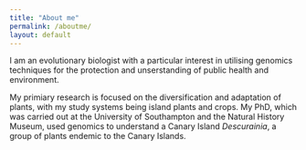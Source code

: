 ```yaml
---
title: "About me"
permalink: /aboutme/
layout: default
---
```


I am an evolutionary biologist with a particular interest in utilising genomics techniques for the protection and unserstanding of public health and environment.

My primiary research is focused on the diversification and adaptation of plants, with my study systems being island plants and crops. My PhD, which was carried out at the University of Southampton and the Natural History Museum, used genomics to understand a Canary Island _Descurainia_, a group of plants endemic to the Canary Islands.
